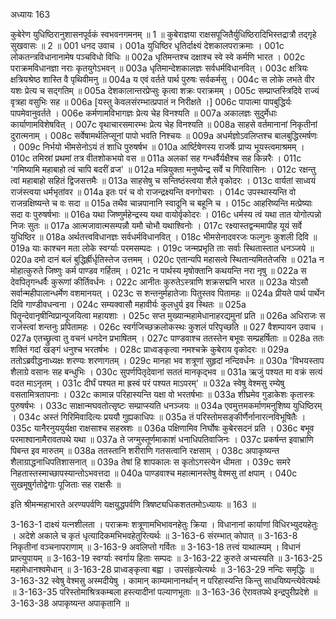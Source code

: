 अध्यायः 163

कुबेरेण युधिष्ठिरानुशासनपूर्वकं स्वभवनगमनम् ॥ 1 ॥ कुबेराज्ञया राक्षसपूजितैर्युधिष्ठिरादिभिस्तद्रात्रौ तद्गृहे सुखवासः ॥ 2 ॥
001 धनद उवाच ।
001a युधिष्ठिर धृतिर्दाक्ष्यं देशकालपराक्रमाः ।
001c लोकतन्त्रविधानानामेष पञ्चविधो विधिः ॥
002a धृतिमन्तश्च दक्षाश्च स्वे स्वे कर्मणि भारत ।
002c पराक्रमविधानज्ञा नराः कृतयुगेऽभवन् ॥
003a धृतिमान्देशकालज्ञः सर्वधर्मविधानवित् ।
003c क्षत्रियः क्षत्रियश्रेष्ठ शास्ति वै पृथिवीमनु ॥
004a य एवं वर्तते पार्थ पुरुषः सर्वकर्मसु ।
004c स लोके लभते वीर यशः प्रेत्य च सद्गतिम् ॥
005a देशकालान्तरप्रेप्सुः कृत्वा शक्रः पराक्रमम् ।
005c सम्प्राप्तस्त्रिदिवे राज्यं वृत्रहा वसुभिः सह ॥
006a [यस्तु केवलसंरम्भात्प्रपातं न निरीक्षते ।]
006c पापात्मा पापबुद्धिर्यः पापमेवानुवर्तते ।
006e कर्मणामविभागज्ञः प्रेत्य चेह विनश्यति ॥
007a अकालज्ञः सुदुर्मेधाः कार्याणामविशेषवित् ।
007c वृथाचारसमारम्भः प्रेत्य चेह विनश्यति ॥
008a साहसे वर्तमानानां निकृतीनां दुरात्मनाम् ।
008c सर्वेषामर्थलिप्सूनां पापो भवति निश्चयः ॥
009a अधर्मज्ञोऽवलिप्तश्च बालबुद्धिरमर्षणः ।
009c निर्भयो भीमसेनोऽयं तं शाधि पुरुषर्षभ ॥
010a आर्ष्टिषेणस्य राजर्षेः प्राप्य भूयस्त्वमाश्रमम् ।
010c तमिस्रां प्रथमां तत्र वीतशोकभयो वस ॥
011a अलकां सह गन्धर्वैर्यक्षैश्च सह किन्नरैः ।
011c \'गमिष्यामि महाबाहो त्वं चापि बदरीं व्रज\' ॥
012a मन्नियुक्ता मनुष्येन्द्र सर्वे च गिरिवासिनः ।
012c रक्षन्तु त्वां महाबाहो सहितं द्विजसत्तमैः ॥
013a साहसेषु च सन्तिष्ठंस्त्वया शैले वृकोदरः ।
013c वार्यतां साध्वयं राजंस्त्वया धर्मभृतांवर ॥
014a इतः परं च वो राजन्द्रक्ष्यन्ति वनगोचराः ।
014c उपस्थास्यन्ति वो राजन्रक्षिष्यन्ते च वः सदा ॥
015a तथैव चान्नपानानि स्वादूनि च बहूनि च ।
015c आहरिष्यन्ति मत्प्रेष्याः सदा वः पुरुषर्षभाः ॥
016a यथा जिष्णुर्महेन्द्रस्य यथा वायोर्वृकोदरः ।
016c धर्मस्य त्वं यथा तात योगोत्पन्नो निजः सुतः ॥
017a आत्मजावात्मसम्पन्नौ यमौ चोभौ यथाश्विनोः ।
017c रक्ष्यास्तद्वन्ममापीह यूयं सर्वे युधिष्ठिर ॥
018a अर्थतत्त्वविधानज्ञः सर्वधर्मविधानवित् ।
018c भीमसेनादवरजः फल्गुनः कुशली दिवि ॥
019a याः काश्चन मता लोके स्वर्ग्याः परमसम्पदः ।
019c जन्मप्रभृति ताः सर्वाः स्थितास्तात धनञ्जये ॥
020a दमो दानं बलं बुद्धिर्ह्रीर्धृतिस्तेज उत्तमम् ।
020c एतान्यपि महासत्वे स्थितान्यमिततेजसि ॥
021a न मोहात्कुरुते जिष्णुः कर्म पाण्डव गर्हितम् ।
021c न पार्थस्य मृषोक्तानि कथयन्ति नरा नृषु ॥
022a स देवपितृगन्धर्वैः कुरूणां कीर्तिवर्धनः ।
022c आनीतः कुरुतेऽस्त्राणि शक्रसद्मनि भारत ॥
023a योऽसौ सर्वान्महीपालान्धर्मेण वशमानयत् ।
023c स शन्तनुर्महातेजाः पितुस्तव पितामहः ॥
024a प्रीयते पार्थ पार्थेन दिवि गाण्डीवधन्वना ।
024c सम्यक्वासौ महावीर्यः कुलधुर्य इव स्थितः ॥
025a पितॄन्देवानृषीन्विप्रान्पूजयित्वा महायशाः ।
025c सप्त मुख्यान्महामेधानाहरद्यमुनां प्रति ॥
026a अधिराजः स राजंस्त्वां शन्तनुः प्रपितामहः ।
026c स्वर्गजिच्छक्रलोकस्थः कुशलं परिपृच्छति ॥
027  वैशम्पायन उवाच ।
027a एतच्छ्रुत्वा तु वचनं धनदेन प्रभाषितम् ।
027c पाण्डवाश्च ततस्तेन बभूवः सम्प्रहर्षिताः ॥
028a ततः शक्तिं गदां खङ्गं धनुश्च भरतर्षभः ।
028c प्राध्वङ्कृत्वा नमश्चक्रे कुबेराय वृकोदरः ॥
029a ततोऽब्रवीद्धनाध्यक्षः शरण्यः शरणागतम् ।
029c मानहा भव शत्रूणां सुहृदां नन्दिवर्धनः ॥
030a \'विभयस्ताप शैलाग्रे वसानः सह बन्धुभिः ।
030c सुपर्णपितृदेवानां सततं मानकृद्भव ॥
031a ऋजुं पश्यत मा वक्रं सत्यं वदत माऽनृतम् ।
031c दीर्घं पश्यत मा ह्रस्वं परं पश्यत माऽपरम्\' ॥
032a स्वेषु वेश्मसु रम्येषु वसतामित्रतापनाः ।
032c कामान्न परिहास्यन्ति यक्षा वो भरतर्षभाः ॥
033a शीघ्रमेव गुडाकेशः कृतास्त्रः पुरुषर्षभः ।
033c साक्षान्मघवतोत्सृष्टः सम्प्राप्स्यति धनञ्जयः ॥
034a एवमुत्तमकर्माणमनुशिष्य युधिष्ठिरम् ।
034c अस्तं गिरिमिवादित्यः प्रययौ गुह्यकाधिपः ॥
035a तं परिस्तोमसङ्कीर्णैर्नानारत्नविभूषितैः ।
035c यानैरनुययुर्यक्षा राक्षसाश्च सहस्रशः ॥
036a पक्षिणामिव निर्घोषः कुबेरसदनं प्रति ।
036c बभूव परमाश्वानामैरावतपथे यथा ॥
037a ते जग्मुस्तूर्णमाकाशं धनाधिपतिवाजिनः ।
037c प्रकर्षन्त इवाभ्राणि पिबन्त इव मारुतम् ॥
038a ततस्तानि शरीराणि गतसत्वानि रक्षसाम् ।
038c अपाकृष्यन्त शैलाग्राद्धनाधिपतिशासनात् ॥
039a तेषां हि शापकालः स कृतोऽगस्त्येन धीमता ।
039c समरे निहतास्तस्माच्छापस्यान्तोऽभवत्तदा ॥
040a पाण्डवाश्च महात्मानस्तेषु वेश्मसु तां क्षपाम् ।
040c सुखमूषुर्गतोद्वेगाः पूजिताः सह राक्षसैः ॥

इति श्रीमन्महाभारते अरण्यपर्वणि यक्षयुद्धपर्वणि त्रिषष्ट्यधिकशततमोऽध्यायः ॥ 163 ॥

3-163-1 दाक्ष्यं यत्नशीलता । पराक्रमः शत्रूणामभिभावनहेतुः क्रिया । विधानानां कार्याणां विधिरभ्युदयहेतुः । अदेशे अकाले च कृतं धृत्यादिकमभिभवहेतुरित्यर्थः ॥ 3-163-6 संरम्भात् कोपात् ॥ 3-163-8 निकृतीनां वञ्चनापराणाम् ॥ 3-163-9 अवलिप्तो गर्वितः ॥ 3-163-18 तत्त्वं याथात्म्यम् । विधानं प्राप्त्युपायम् ॥ 3-163-19 स्वर्ग्याः स्वर्गाय हिताः सम्पदः ॥ 3-163-22 कुरुते अभ्यस्यति ॥ 3-163-25 महामेधानश्वमेधान् ॥ 3-163-28 प्राध्वङ्कृत्वा बह्वा । उपसंहृत्येत्यर्थः ॥ 3-163-29 नन्दिः समृद्धिः ॥ 3-163-32 स्वेषु वेश्मसु अस्मदीयेषु । कामान् काम्यमानानर्थान् न परिहास्यन्ति किन्तु साधयिष्यन्त्येवेत्यर्थः ॥ 3-163-35 परिस्तोमाश्रित्रकम्बला हस्त्यादीनां पल्याणभूताः ॥ 3-163-36 ऐरावतपथे इन्द्रपुरीप्रदेशे ॥ 3-163-38 अपाकृष्यन्त अपाकृतानि ॥